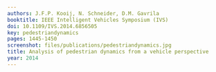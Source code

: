 ```yaml
---
authors: J.F.P. Kooij, N. Schneider, D.M. Gavrila
booktitle: IEEE Intelligent Vehicles Symposium (IVS)
doi: 10.1109/IVS.2014.6856505
key: pedestriandynamics
pages: 1445-1450
screenshot: files/publications/pedestriandynamics.jpg
title: Analysis of pedestrian dynamics from a vehicle perspective
year: 2014
---
```


